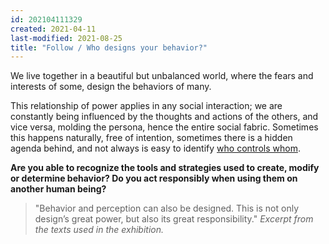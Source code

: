 ```yaml
---
id: 202104111329
created: 2021-04-11
last-modified: 2021-08-25
title: "Follow / Who designs your behavior?"
---
```

We live together in a beautiful but unbalanced world, where the fears and interests of some, design the behaviors of many.

This relationship of power applies in any social interaction; we are constantly being influenced by the thoughts and actions of the others, and vice versa, molding the persona, hence the entire social fabric. Sometimes this happens naturally, free of intention, sometimes there is a hidden agenda behind, and not always is easy to identify [who controls whom]([[202103150141]]).

**Are you able to recognize the tools and strategies used to create, modify or determine behavior? Do you act responsibly when using them on another human being?**

>"Behavior and perception can also be designed. This is not only design’s great power, but also its great responsibility." *Excerpt from the texts used in the exhibition.*